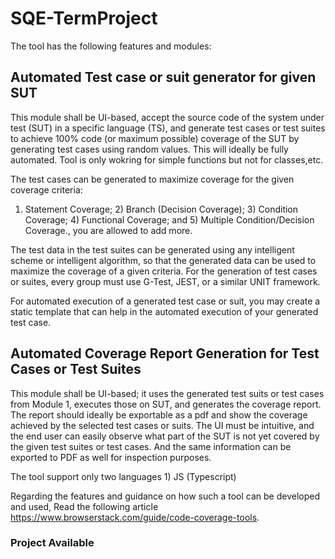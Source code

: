 # SQE-TermProject

The tool has the following features and modules:

## Automated Test case or suit generator for given SUT

This module shall be UI-based, accept the source code of the system under test (SUT) in a specific language (TS), and generate test cases or test suites to achieve 100% code (or maximum possible) coverage of the SUT by generating test cases using random values. This will ideally be fully automated. Tool is only wokring for simple functions but not for classes,etc. 

The test cases can be generated to maximize coverage for the given coverage criteria:

1) Statement Coverage; 2) Branch (Decision Coverage); 3) Condition Coverage; 4) Functional Coverage; and 5) Multiple Condition/Decision Coverage., you are allowed to add more.
 
The test data in the test suites can be generated using any intelligent scheme or intelligent algorithm, so that the generated data can be used to maximize the coverage of a given criteria. For the generation of test cases or suites, every group must use G-Test, JEST, or a similar UNIT framework. 

For automated execution of a generated test case or suit, you may create a static template that can help in the automated execution of your generated test case.


## Automated Coverage Report Generation for Test Cases or Test Suites

This module shall be UI-based; it uses the generated test suits or test cases from Module 1, executes those on SUT, and generates the coverage report. The report should ideally be exportable as a pdf and show the coverage achieved by the selected test cases or suits. The UI must be intuitive, and the end user can easily observe what part of the SUT is not yet covered by the given test suites or test cases. And the same information can be exported to PDF as well for inspection purposes.

The tool support only two languages 1) JS (Typescript)

Regarding the features and guidance on how such a tool can be developed and used, Read the following article https://www.browserstack.com/guide/code-coverage-tools.

### Project Available
